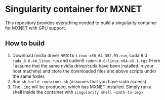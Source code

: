 # Singularity container for MXNET

This repository provides everything needed to build a
singularity container for MXNET with GPU support.

## How to build

1. Download nvidia driver `NVIDIA-Linux-x86_64-352.93.run`, cuda 8.0 `cuda_8.0.44_linux-run` and cudnn5 `cudnn-8.0-linux-x64-v5.1.tgz`
(Here I assume that the same nvidia driver/cuda have been installed in your host machine)
and store the downloaded files and above scripts under the same folder.
1. Run `sh build_container.sh` (assumes that you have sudo access) 
1. The `.img` will be produced, which has MXNET installed.
Simply run a shell inside the container with `singularity shell <path-to-img>`

